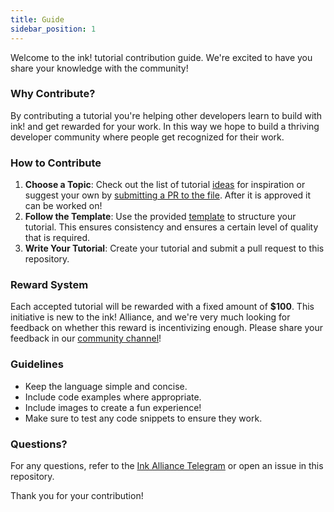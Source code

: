 ```yaml
---
title: Guide
sidebar_position: 1
---
```


Welcome to the ink! tutorial contribution guide. We're excited to have you share your knowledge with the community!

### Why Contribute?

By contributing a tutorial you're helping other developers learn to build with ink! and get rewarded for your work. In this way we hope to build a thriving developer community where people get recognized for their work.

### How to Contribute

1. **Choose a Topic**: Check out the list of tutorial [ideas](ideas.md) for inspiration or suggest your own by [submitting a PR to the file](https://github.com/use-ink/ink-docs/edit/main/tutorials/ideas.md). After it is approved it can be worked on!
2. **Follow the Template**: Use the provided [template](template) to structure your tutorial. This ensures consistency and ensures a certain level of quality that is required.
3. **Write Your Tutorial**: Create your tutorial and submit a pull request to this repository.

### Reward System

Each accepted tutorial will be rewarded with a fixed amount of **$100**. This initiative is new to the ink! Alliance, and we're very much looking for feedback on whether this reward is incentivizing enough. Please share your feedback in our [community channel](https://t.me/inkathon/2357)!

### Guidelines

- Keep the language simple and concise.
- Include code examples where appropriate.
- Include images to create a fun experience!
- Make sure to test any code snippets to ensure they work.

### Questions?

For any questions, refer to the [Ink Alliance Telegram](https://t.me/inkathon/2357) or open an issue in this repository.

Thank you for your contribution!
